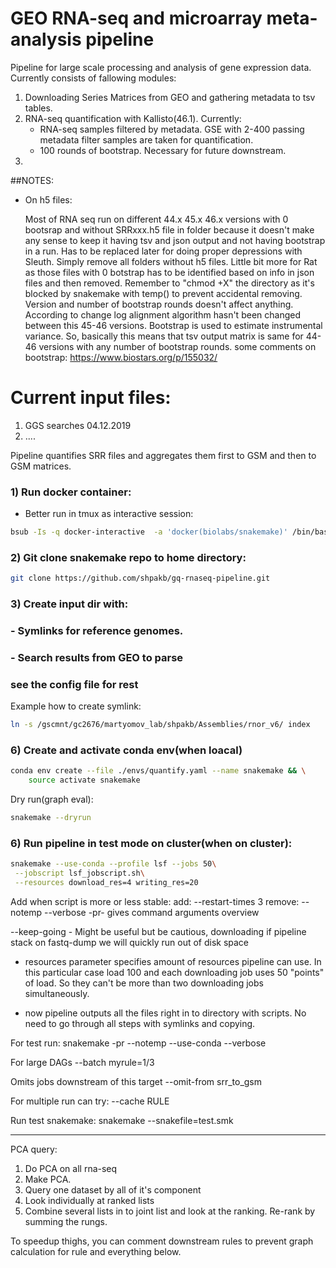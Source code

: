 # GEO RNA-seq and microarray meta-analysis pipeline

Pipeline for large scale processing and analysis of gene expression data. Currently consists of fallowing modules:
1) Downloading Series Matrices from GEO and gathering metadata to tsv tables. 
2) RNA-seq quantification with Kallisto(46.1). Currently:
    - RNA-seq samples filtered by metadata. GSE with 2-400 passing metadata filter samples are taken for quantification.
    - 100 rounds of bootstrap. Necessary for future downstream. 
3) 


##NOTES:
 - On h5 files: 
 
    Most of RNA seq run on different 44.x 45.x 46.x versions with 0 bootsrap and
without SRRxxx.h5 file in folder because it doesn't make any sense to keep it having tsv and json output and not having
bootstrap in a run. Has to be replaced later for doing proper depressions with Sleuth. Simply remove all folders 
without h5 files. Little bit more for Rat as those files with 0 botstrap has to be identified based on info in json
files and then removed. Remember to "chmod +X" the directory as it's blocked by snakemake with temp() to prevent 
accidental removing. 
Version and number of bootstrap rounds doesn't affect anything. According to change log alignment algorithm hasn't 
been changed between this 45-46 versions. Bootstrap is used to estimate instrumental variance. So, basically 
this means that tsv output matrix is same for 44-46 versions with any number of bootstrap rounds. 
some comments on bootstrap: https://www.biostars.org/p/155032/

# Current input files:
1) GGS searches 04.12.2019
2) ....

Pipeline quantifies SRR files and aggregates them first to GSM and then to GSM matrices.

### 1) Run docker container:
- Better run in tmux as interactive session:
```bash
bsub -Is -q docker-interactive  -a 'docker(biolabs/snakemake)' /bin/bash
```
### 2) Git clone snakemake repo to home directory:
```bash
git clone https://github.com/shpakb/gq-rnaseq-pipeline.git
```

### 3) Create input dir with:
### - Symlinks for reference genomes.
### - Search results from GEO to parse 
### see the config file for rest 

Example how to create symlink:
```bash
ln -s /gscmnt/gc2676/martyomov_lab/shpakb/Assemblies/rnor_v6/ index 
```

### 6) Create and activate conda env(when loacal) 
```bash 
conda env create --file ./envs/quantify.yaml --name snakemake && \
    source activate snakemake
```

Dry run(graph eval):
```bash
snakemake --dryrun
```

### 6) Run pipeline in test mode on cluster(when on cluster): 
```bash
snakemake --use-conda --profile lsf --jobs 50\
 --jobscript lsf_jobscript.sh\
 --resources download_res=4 writing_res=20
```

Add when script is more or less stable:
add: --restart-times 3 
remove: --notemp 
--verbose
 -pr- gives command arguments overview

 --keep-going - Might be useful but be cautious, downloading if pipeline stack on fastq-dump we will quickly run out of 
 disk space 

- resources parameter specifies amount of resources pipeline can use. In this particular case load 100 and 
each downloading job uses 50 "points" of load. So they can't be more than two downloading jobs simultaneously. 

- now pipeline outputs all the files right in to directory with scripts. No need to go through all steps with symlinks 
and copying. 

For test run:
snakemake -pr --notemp --use-conda --verbose

For large DAGs 
--batch myrule=1/3 

Omits jobs downstream of this target 
--omit-from srr_to_gsm 

For multiple run can try:
--cache RULE

Run test snakemake:
snakemake --snakefile=test.smk

-----------------------------
PCA query: 
1) Do PCA on all rna-seq
2) Make PCA.
3) Query one dataset by all of it's component
4) Look individually at ranked lists
5) Combine several lists in to joint list and look at the ranking. Re-rank by summing the rungs.

To speedup thighs, you can comment downstream rules to prevent graph calculation for rule and everything below. 